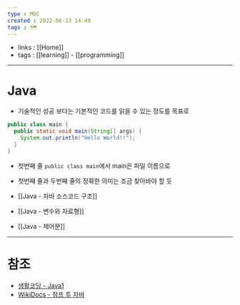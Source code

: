 ```yaml
---
type : MOC
created : 2022-06-13 14:49
tags : 🗺️
---
```


- links : [[Home]]
- tags : [[learning]] - [[programming]]

---

# Java 
- 기술적인 성공 보다는 기본적인 코드를 읽을 수 있는 정도를 목표로

```java
public class main {
  public static void main(String[] args) {
    System.out.println("Hello World!!");
  }
}
```

- 첫번째 줄 `public class main`에서 main은 파일 이름으로
- 첫번째 줄과 두번째 줄의 정확한 의미는 조금 찾아바야 할 듯

- [[Java - 자바 소스코드 구조]]
- [[Java - 변수와 자료형]]
- [[Java - 제어문]]

---

# 참조
- [생활코딩 - Java1](https://opentutorials.org/course/3930/)
- [WikiDocs - 점프 투 자바](https://wikidocs.net/book/31)
